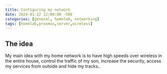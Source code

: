 ```yaml
---
title: Configuring my network 
date: 2024-01-22 12:00:00 -500 
categories: [general, homelab, networking]
tags: [homelab,proxmox,server,wireless]
---
```


## The idea
My main idea with my home network is to have high speeds over wireless in the entire house, control the traffic of my son, increase the security, access my services from outside and hide my tracks..

## 